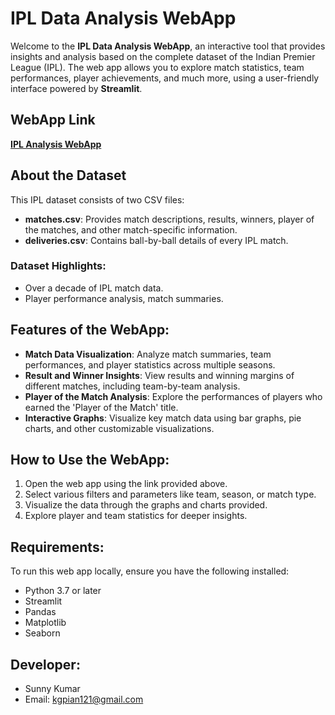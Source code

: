 # IPL Data Analysis WebApp

Welcome to the **IPL Data Analysis WebApp**, an interactive tool that provides insights and analysis based on the complete dataset of the Indian Premier League (IPL). The web app allows you to explore match statistics, team performances, player achievements, and much more, using a user-friendly interface powered by **Streamlit**.

## WebApp Link
[**IPL Analysis WebApp**](https://git-username-sk09032-ipl-data-analysis-webapp.streamlit.app)

## About the Dataset
This IPL dataset consists of two CSV files:
- **matches.csv**: Provides match descriptions, results, winners, player of the matches, and other match-specific information.
- **deliveries.csv**: Contains ball-by-ball details of every IPL match.

### Dataset Highlights:
- Over a decade of IPL match data.
- Player performance analysis, match summaries.

## Features of the WebApp:
- **Match Data Visualization**: Analyze match summaries, team performances, and player statistics across multiple seasons.
- **Result and Winner Insights**: View results and winning margins of different matches, including team-by-team analysis.
- **Player of the Match Analysis**: Explore the performances of players who earned the 'Player of the Match' title.
- **Interactive Graphs**: Visualize key match data using bar graphs, pie charts, and other customizable visualizations.

## How to Use the WebApp:
1. Open the web app using the link provided above.
2. Select various filters and parameters like team, season, or match type.
3. Visualize the data through the graphs and charts provided.
4. Explore player and team statistics for deeper insights.

## Requirements:
To run this web app locally, ensure you have the following installed:
- Python 3.7 or later
- Streamlit
- Pandas
- Matplotlib
- Seaborn

## Developer:
- Sunny Kumar
- Email: kgpian121@gmail.com

